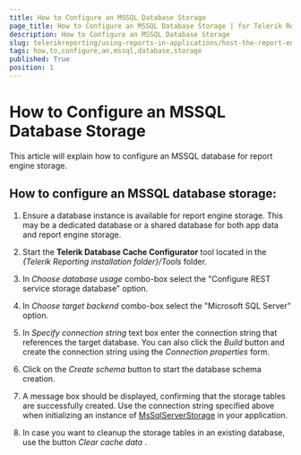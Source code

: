 ```yaml
---
title: How to Configure an MSSQL Database Storage
page_title: How to Configure an MSSQL Database Storage | for Telerik Reporting Documentation
description: How to Configure an MSSQL Database Storage
slug: telerikreporting/using-reports-in-applications/host-the-report-engine-remotely/telerik-reporting-rest-services/rest-service-storage/how-to-configure-an-mssql-database-storage
tags: how,to,configure,an,mssql,database,storage
published: True
position: 1
---
```


# How to Configure an MSSQL Database Storage



This article will explain how to configure an MSSQL database for report engine storage.

## How to configure an MSSQL database storage:

1. Ensure a database instance is available for report engine storage.             This may be a dedicated database or a shared database for both app data             and report engine storage.

1. Start the __Telerik Database Cache Configurator__              tool located in the *{Telerik Reporting installation folder}/Tools*  folder.           

1. In *Choose database usage*  combo-box select the "Configure REST service storage database" option.             

1. In *Choose target backend*  combo-box select the "Microsoft SQL Server" option.             

1. In *Specify connection string*  text box enter the connection string that references the target database.                You can also click the *Build*  button and create the connection string using the *Connection properties*  form.             

1. Click on the *Create schema*  button to start the database schema creation.             

1. A message box should be displayed, confirming that the storage tables are successfully created. Use the connection string specified above when initializing an instance of  [MsSqlServerStorage](/reporting/api/Telerik.Reporting.Cache.MsSqlServerStorage)  in your application.             

1. In case you want to cleanup the storage tables in an existing database, use the button *Clear cache data* .             
